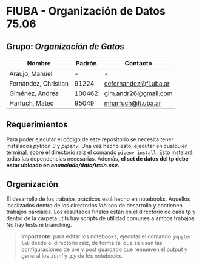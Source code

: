 # FIUBA - Organización de Datos 75.06 

## Grupo: _Organización de Gatos_
| Nombre | Padrón | Contacto |
| - | - |- |
| Araujo, Manuel | - | - |
| Fernández, Christian | 91224 | cefernandez@fi.uba.ar |
| Giménez, Andrea | 100462 | gim.andr26@gmail.com |
| Harfuch, Mateo | 95049 | mharfuch@fi.uba.ar |

## Requerimientos

Para poder ejecutar el código de este repositorio se necesita tener instalados  _python 3_ y _pipenv_. Una vez hecho esto, ejecutar en cualquier terminal, sobre el directorio raíz el comando `pipenv install`. Esto instalará todas las dependencias necesarias. Además, **el set de datos del tp debe estar ubicado en _enunciado/data/train.csv_.**

## Organización

El desarrollo de los trabajos prácticos está hecho en notebooks. Aquellos localizados dentro de los directorios _lab_ son de desarrollo y contienen trabajos parciales. 
Los resultados finales están en el directorio de cada tp y dentro de la carpeta utils hay scripts  de utilidad comunes a ambos trabajos.
No hay tests ni branching.

> **Importante**: para editar los notebooks, ejecutar el comando `jupyter lab` desde el directorio raíz, de forma tal que se usen las configuraciones de pre y post guardado que remueven el output y general los _.html_ y _.py_ de los notebooks.
